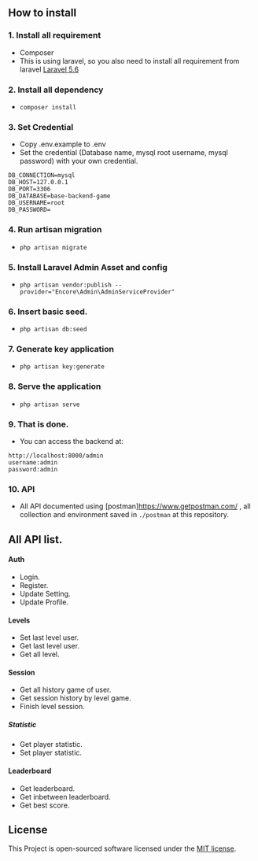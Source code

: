
## How to install

### 1. Install all requirement
- Composer
- This is using laravel, so you also need to install all requirement from laravel [Laravel 5.6](https://laravel.com/docs/5.4/installation)

### 2. Install all dependency
- ```composer install```

### 3. Set Credential
- Copy .env.example to .env
- Set the credential (Database name, mysql root username, mysql password) with your own credential.
```
DB_CONNECTION=mysql
DB_HOST=127.0.0.1
DB_PORT=3306
DB_DATABASE=base-backend-game
DB_USERNAME=root
DB_PASSWORD=
```

### 4. Run artisan migration
- ```php artisan migrate```

### 5. Install Laravel Admin Asset and config
- ```php artisan vendor:publish --provider="Encore\Admin\AdminServiceProvider"```

### 6. Insert basic seed.
- ```php artisan db:seed```

### 7. Generate key application
- ```php artisan key:generate```

### 8. Serve the application
- ```php artisan serve```

### 9. That is done.
- You can access the backend at:
```
http://localhost:8000/admin
username:admin 
password:admin
```

### 10. API
- All API documented using [postman]https://www.getpostman.com/ , all collection and environment saved in ```./postman``` at this repository.

## All API list.

#### Auth
- Login.
- Register.
- Update Setting.
- Update Profile.

#### Levels
- Set last level user.
- Get last level user.
- Get all level.

#### Session
- Get all history game of user.
- Get session history by level game.
- Finish level session.

##### Statistic
- Get player statistic.
- Set player statistic.

#### Leaderboard
- Get leaderboard.
- Get inbetween leaderboard.
- Get best score.

## License

This Project is open-sourced software licensed under the [MIT license](https://opensource.org/licenses/MIT).
